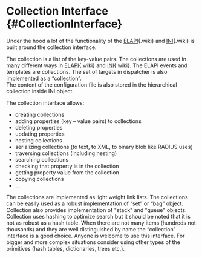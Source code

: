 Collection Interface {#CollectionInterface}
====================

Under the hood a lot of the functionality of the
[ELAPI](https://docs.pagure.org/sssd-test2/WikiPage/ELAPIInterface.html){.wiki}
and
[INI](https://docs.pagure.org/sssd-test2/WikiPage/INIInterface.html){.wiki}
is built around the collection interface.

The collection is a list of the key-value pairs. The collections are
used in many different ways in
[ELAPI](https://docs.pagure.org/sssd-test2/WikiPage/ELAPIInterface.html){.wiki}
and
[INI](https://docs.pagure.org/sssd-test2/WikiPage/INIInterface.html){.wiki}.
The ELAPI events and templates are collections. The set of targets in
dispatcher is also implemented as a “collection”.\
The content of the configuration file is also stored in the hierarchical
collection inside INI object.

The collection interface allows:

-   creating collections
-   adding properties (key – value pairs) to collections
-   deleting properties
-   updating properties
-   nesting collections
-   serializing collections (to text, to XML, to binary blob like RADIUS
    uses)
-   traversing collections (including nesting)
-   searching collections
-   checking that property is in the collection
-   getting property value from the collection
-   copying collections
-   ...

The collections are implemented as light weight link lists. The
collections can be easily used as a robust implementation of “set” or
“bag” object. Collection also provides implementation of "stack" and
"queue" objects. Collection uses hashing to optimize search but it
should be noted that it is not as robust as a hash table. When there are
not many items (hundreds not thousands) and they are well distinguished
by name the “collection” interface is a good choice. Anyone is welcome
to use this interface. For bigger and more complex situations consider
using other types of the primitives (hash tables, dictionaries, trees
etc.).
